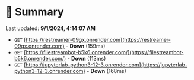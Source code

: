 # 📖 Summary
Last updated: **9/1/2024, 4:14:07 AM**

- `GET` [https://restreamer-09gx.onrender.com](https://restreamer-09gx.onrender.com) - **Down** (159ms)
- `GET` [https://filestreambot-b5k6.onrender.com/](https://filestreambot-b5k6.onrender.com/) - **Down** (113ms)
- `GET` [https://jupyterlab-python3-12-3.onrender.com](https://jupyterlab-python3-12-3.onrender.com) - **Down** (168ms)
